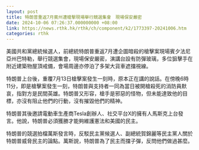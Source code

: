 ```yaml
---
layout: post
title: 特朗普重返7月賓州遭槍擊現場舉行競選集會　現場保安嚴密
date: 2024-10-06 07:26:37.000000000 +08:00
link: https://news.rthk.hk/rthk/ch/component/k2/1773397-20241006.htm
categories: rthk
---
```


美國共和黨總統候選人，前總統特朗普重返7月遭企圖暗殺的槍擊案現場賓夕法尼亞州巴特勒，舉行競選集會，現場保安嚴密，演講台設有防彈玻璃，多位狙擊手在附近建築物屋頂戒備，會場周邊亦停泊了多架大貨車遮擋視線。

特朗普上台後，重覆7月13日槍擊案發生一刻時，原本正在講的說話。在傍晚6時11分，即是槍擊案發生一刻，特朗普與支持者一同為當日被開槍殺死的消防員默哀，指對方是民間英雄。特朗普又形容，槍手是邪惡的怪物，但未能達致他的目標，亦沒有阻止他們的行動，沒有摧毀他們的精神。

特朗普其後邀請電動車生產商Tesla創辦人、社交平台X的擁有人馬斯克上台發言。他說，特朗普必須獲勝才能夠維護憲法和美國的民主。

特朗普的競選拍檔萬斯發言時，反駁民主黨候選人、副總統賀錦麗等民主黨人關於特朗普威脅民主的論點。萬斯說，特朗普為了民主而擋子彈，反問他們做過甚麼。
